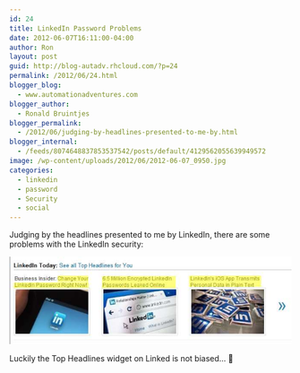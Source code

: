 ```yaml
---
id: 24
title: LinkedIn Password Problems
date: 2012-06-07T16:11:00-04:00
author: Ron
layout: post
guid: http://blog-autadv.rhcloud.com/?p=24
permalink: /2012/06/24.html
blogger_blog:
  - www.automationadventures.com
blogger_author:
  - Ronald Bruintjes
blogger_permalink:
  - /2012/06/judging-by-headlines-presented-to-me-by.html
blogger_internal:
  - /feeds/8074648837853537542/posts/default/4129562055639949572
image: /wp-content/uploads/2012/06/2012-06-07_0950.jpg
categories:
  - linkedin
  - password
  - Security
  - social
---
```

Judging by the headlines presented to me by LinkedIn, there are some problems with the LinkedIn security:

![](/wp-content/uploads/2012/06/2012-06-07_0950.jpg)

Luckily the Top Headlines widget on Linked is not biased... 🙂